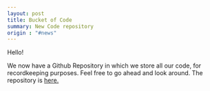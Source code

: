 ```yaml
---
layout: post
title: Bucket of Code
summary: New Code repository
origin : "#news"
---
```

Hello!

We now have a Github Repository in which we store all our code, for recordkeeping purposes. Feel free to go ahead and look around. The repository is [here.](https://github.com/MarkvilleRobotics/code)
